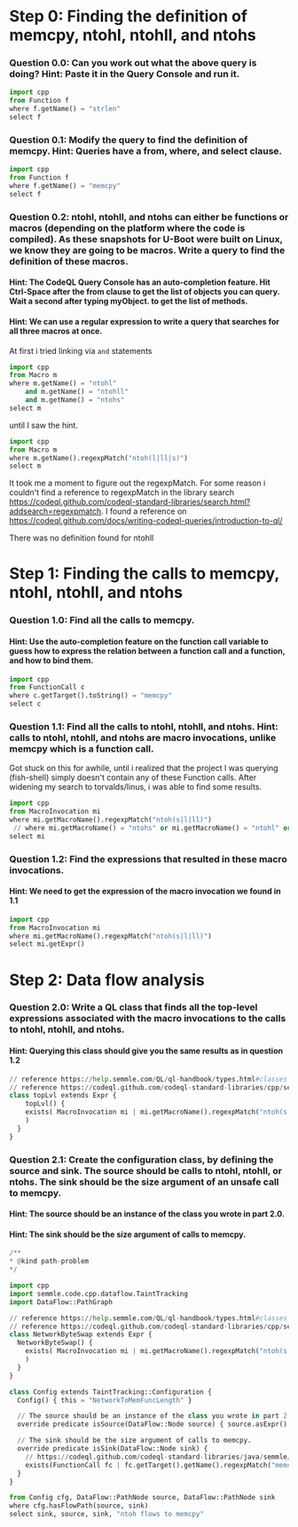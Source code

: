 # Step 0: Finding the definition of memcpy, ntohl, ntohll, and ntohs
### Question 0.0: Can you work out what the above query is doing? Hint: Paste it in the Query Console and run it.

``` python
import cpp
from Function f
where f.getName() = "strlen"
select f
```

### Question 0.1: Modify the query to find the definition of memcpy. Hint: Queries have a from, where, and select clause.

``` python
import cpp
from Function f
where f.getName() = "memcpy"
select f
```

### Question 0.2: ntohl, ntohll, and ntohs can either be functions or macros (depending on the platform where the code is compiled). As these snapshots for U-Boot were built on Linux, we know they are going to be macros. Write a query to find the definition of these macros.
####	Hint: The CodeQL Query Console has an auto-completion feature. Hit Ctrl-Space after the from clause to get the list of objects you can query. Wait a second after typing myObject. to get the list of methods.
#### Hint: We can use a regular expression to write a query that searches for all three macros at once.

At first i tried linking via `and` statements

``` python
import cpp
from Macro m
where m.getName() = "ntohl"
	and m.getName() = "ntohll"
	and m.getName() = "ntohs"
select m
```
until I saw the hint.
```python
import cpp
from Macro m
where m.getName().regexpMatch("ntoh(l|ll|s)")
select m
```

It took me a moment to figure out the regexpMatch. For some reason i couldn't find a reference to regexpMatch in the library search https://codeql.github.com/codeql-standard-libraries/search.html?addsearch=regexpmatch. I found a reference on https://codeql.github.com/docs/writing-codeql-queries/introduction-to-ql/

There was no definition found for ntohll

# Step 1: Finding the calls to memcpy, ntohl, ntohll, and ntohs
### Question 1.0: Find all the calls to memcpy.
#### Hint: Use the auto-completion feature on the function call variable to guess how to express the relation between a function call and a function, and how to bind them.

``` python
import cpp
from FunctionCall c
where c.getTarget().toString() = "memcpy"
select c
```

### Question 1.1: Find all the calls to ntohl, ntohll, and ntohs. Hint: calls to ntohl, ntohll, and ntohs are macro invocations, unlike memcpy which is a function call.


Got stuck on this for awhile, until i realized that the project I was querying (fish-shell) simply doesn't contain any of these Function calls. After widening my search to torvalds/linus, i was able to find some results.

``` python
import cpp
from MacroInvocation mi
where mi.getMacroName().regexpMatch("ntoh(s|l|ll)")
 // where mi.getMacroName() = "ntohs" or mi.getMacroName() = "ntohl" or mi.getMacroName() = "ntohll"
select mi
```

### Question 1.2: Find the expressions that resulted in these macro invocations.
#### Hint: We need to get the expression of the macro invocation we found in 1.1

``` python
import cpp
from MacroInvocation mi
where mi.getMacroName().regexpMatch("ntoh(s|l|ll)")
select mi.getExpr()
```

# Step 2: Data flow analysis
### Question 2.0: Write a QL class that finds all the top-level expressions associated with the macro invocations to the calls to ntohl, ntohll, and ntohs.
#### Hint: Querying this class should give you the same results as in question 1.2

``` python
// reference https://help.semmle.com/QL/ql-handbook/types.html#classes
// reference https://codeql.github.com/codeql-standard-libraries/cpp/semmle/code/cpp/dataflow/internal/tainttracking1/TaintTrackingImpl.qll/type.TaintTrackingImpl$Configuration.html
class topLvl extends Expr {
    topLvl() {
    exists( MacroInvocation mi | mi.getMacroName().regexpMatch("ntoh(s|l|ll)") and this = mi.getExpr()
    )
  }
}
```

### Question 2.1: Create the configuration class, by defining the source and sink. The source should be calls to ntohl, ntohll, or ntohs. The sink should be the size argument of an unsafe call to memcpy.
#### Hint: The source should be an instance of the class you wrote in part 2.0.
#### Hint: The sink should be the size argument of calls to memcpy.

``` python
/**
* @kind path-problem
*/

import cpp
import semmle.code.cpp.dataflow.TaintTracking
import DataFlow::PathGraph

// reference https://help.semmle.com/QL/ql-handbook/types.html#classes
// reference https://codeql.github.com/codeql-standard-libraries/cpp/semmle/code/cpp/dataflow/internal/tainttracking1/TaintTrackingImpl.qll/type.TaintTrackingImpl$Configuration.html
class NetworkByteSwap extends Expr {
  NetworkByteSwap() {
    exists( MacroInvocation mi | mi.getMacroName().regexpMatch("ntoh(s|l|ll)") and this = mi.getExpr() // checks calls to (ntohl, ntohll, ntohs)
    )
  }
}

class Config extends TaintTracking::Configuration {
  Config() { this = "NetworkToMemFuncLength" }

  // The source should be an instance of the class you wrote in part 2.0.
  override predicate isSource(DataFlow::Node source) { source.asExpr() instanceof NetworkByteSwap }

  // The sink should be the size argument of calls to memcpy.
  override predicate isSink(DataFlow::Node sink) {
    // https://codeql.github.com/codeql-standard-libraries/java/semmle/code/java/Expr.qll/predicate.Expr$ClassInstanceExpr$getArgument.1.html
    exists(FunctionCall fc | fc.getTarget().getName().regexpMatch("memcpy") and sink.asExpr() = fc.getArgument(2))
  }
}

from Config cfg, DataFlow::PathNode source, DataFlow::PathNode sink
where cfg.hasFlowPath(source, sink)
select sink, source, sink, "ntoh flows to memcpy"
```